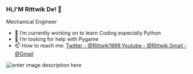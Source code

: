 ### Hi,I'M Rittwik De!  👋
Mechanical Engineer

- 🔭 I’m currently working on to learn Coding especially Python
- 🤔 I’m looking for help with Pygame
- 📫 How to reach me: [Twitter - @Rittwik1999](https://twitter.com/Rittwik1999),[Youtube - @Rittwik](https://www.youtube.com/channel/UCIo0PIuO_IIKJEwrsKA56EA),[Gmail - @Gmail](https://mail.google.com/mail/u/0/#inbox)

![enter image description here](https://github-readme-stats.vercel.app/api?username=rikde1999&&show_icons=true&title_color=ffffff&icon_color=bb2acf&text_color=daf7dc&bg_color=191919)
